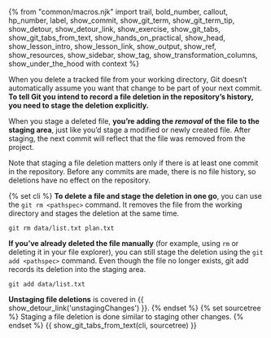 {% from "common/macros.njk" import trail, bold_number, callout, hp_number, label, show_commit, show_git_term, show_git_term_tip, show_detour, show_detour_link, show_exercise, show_git_tabs, show_git_tabs_from_text, show_hands_on_practical, show_head, show_lesson_intro, show_lesson_link, show_output, show_ref, show_resources, show_sidebar, show_tag, show_transformation_columns, show_under_the_hood with context %}

<div id="preview">

When you delete a tracked file from your working directory, Git doesn’t automatically assume you want that change to be part of your next commit. **To tell Git you intend to record a file deletion in the repository’s history, you need to stage the deletion explicitly.**
</div>

When you stage a deleted file, **you’re adding the _removal_ of the file to the staging area**, just like you’d stage a modified or newly created file. After staging, the next commit will reflect that the file was removed from the project.

Note that staging a file deletion matters only if there is at least one commit in the repository. Before any commits are made, there is no file history, so deletions have no effect on the repository.

{% set cli %} <!-- ------ start: Git Tabs --------------->
**To delete a file and stage the deletion in one go**, you can use the `git rm <pathspec>` command. It removes the file from the working directory and stages the deletion at the same time.

```bash{.no-line-numbers highlight-lines="1['rm']"}
git rm data/list.txt plan.txt
```

**If you’ve already deleted the file manually** (for example, using `rm` or deleting it in your file explorer), you can still stage the deletion using the `git add <pathspec>` command. Even though the file no longer exists, git add records its deletion into the staging area.

```bash{.no-line-numbers highlight-lines="1['add']"}
git add data/list.txt
```

**Unstaging file deletions** is covered in {{ show_detour_link('unstagingChanges') }}.
{% endset %}
{% set sourcetree %}
Staging a file deletion is done similar to staging other changes.
{% endset %}
{{ show_git_tabs_from_text(cli, sourcetree) }}
<!-- ------ end: Git Tabs -------------------------------->
